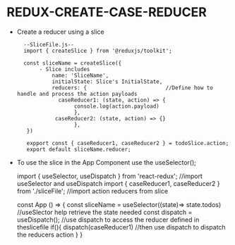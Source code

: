 # REDUX-CREATE-CASE-REDUCER

- Create a reducer using a slice

        --SliceFile.js--
        import { createSlice } from '@reduxjs/toolkit';

        const sliceName = createSlice({
             - Slice includes
                 name: 'SliceName', 
                 initialState: Slice's InitialState,
                 reducers: {                         //Define how to handle and process the action payloads
                   caseReducer1: (state, action) => {
                        console.log(action.payload)
                        },
                  caseReducer2: (state, action) => {}
                        },
         })

         expport const { caseReducer1, caseReducer2 } = todoSlice.action;
         export default sliceName.reducer;


- To use the slice in the App Component use the useSelector();

    import { useSelector, useDispatch } from 'react-redux';      //import useSelector and useDispatch
    import { caseReducer1, caseReducer2 } from './sliceFile';              //import action reducers from slice
     
    const App () => {
            const sliceName = useSelector((state)=> state.todos)      //useSlector help retrieve the state needed
            const dispatch = useDispatch();                           //use dispatch to access the reducer defined in theslicefile
          if(){
            dispatch(caseReducer1)                                         //then use dispatch to dispatch the reducers action
          }
      }
  
  
